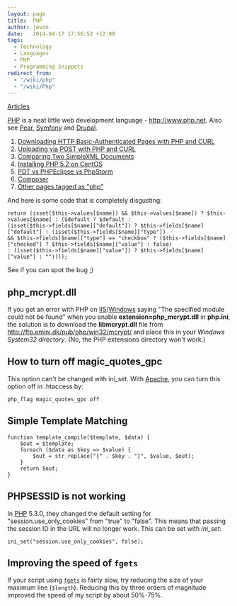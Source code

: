 ```yaml
---
layout: page
title:  PHP
author: jevon
date:   2014-04-17 17:56:52 +12:00
tags:
  - Technology
  - Languages
  - PHP
  - Programming Snippets
redirect_from:
  - "/wiki/php"
  - "/wiki/Php"
---
```


[Articles](articles.md)

[PHP](php.md) is a neat little web development language - http://www.php.net. Also see [Pear](pear.md), [Symfony](symfony.md) and [Drupal](drupal.md).

1. [Downloading HTTP Basic-Authenticated Pages with PHP and CURL](downloading-http-basic-authenticated-pages-with-php-and-curl.md)
1. [Uploading via POST with PHP and CURL](uploading-via-post-with-php-and-curl.md)
1. [Comparing Two SimpleXML Documents](comparing-two-simplexml-documents.md)
1. [Installing PHP 5.2 on CentOS](installing-php-5-2-on-centos.md)
1. [PDT vs PHPEclipse vs PhpStorm](pdt-vs-phpeclipse-vs-phpstorm.md)
1. [Composer](composer.md)
1. <a href="http://www.delicious.com/jevonwright/php" class="delicious">Other pages tagged as "php"</a>

And here is some code that is completely disgusting:
```
return (isset($this->values[$name]) && $this->values[$name]) ? $this->values[$name] : ($default ? $default : 
(isset($this->fields[$name]["default"]) ? $this->fields[$name]["default"] : (isset($this->fields[$name]["type"]) 
&& $this->fields[$name]["type"] == "checkbox" ? ($this->fields[$name]["checked"] ? $this->fields[$name]["value"] : false) 
: (isset($this->fields[$name]["value"]) ? $this->fields[$name]["value"] : ""))));
```

See if you can spot the bug ;)

## php_mcrypt.dll

If you get an error with PHP on [IIS](iis.md)/[Windows](windows.md) saying "The specified module could not be found" when you enable **extension=php_mcrypt.dll** in **php.ini**, the solution is to download the **libmcrypt.dll** file from http://ftp.emini.dk/pub/php/win32/mcrypt/ and place this in your _Windows System32 directory_. (No, the PHP extensions directory won't work.)

## How to turn off magic_quotes_gpc

This option can't be changed with ini_set. With [Apache](apache.md), you can turn this option off in .htaccess by:

`php_flag magic_quotes_gpc off`

## Simple Template Matching
```
function template_compile($template, $data) {
	$out = $template;
	foreach ($data as $key => $value) {
		$out = str_replace("{" . $key . "}", $value, $out);
	}
	return $out;
}
```

## PHPSESSID is not working
In [PHP](php.md) 5.3.0, they changed the default setting for "session.use_only_cookies" from "true" to "false". This means that passing the session ID in the URL will no longer work. This can be set with _ini_set_:

`ini_set("session.use_only_cookies", false);`

## Improving the speed of `fgets`
If your script using <a href="http://php.net/fgets">`fgets`</a> is fairly slow, try reducing the size of your maximum line (`$length`). Reducing this by three orders of magnitude improved the speed of my script by about 50%-75%.

